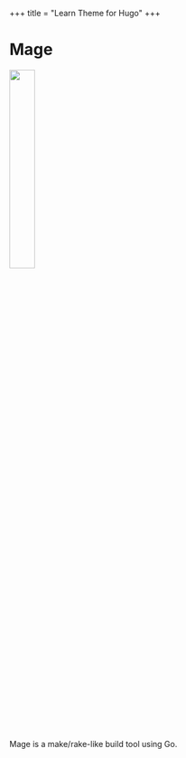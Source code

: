 +++
title = "Learn Theme for Hugo"
+++

# Mage

<img align=center width=30% src="/images/gary.svg" />

Mage is a make/rake-like build tool using Go.

